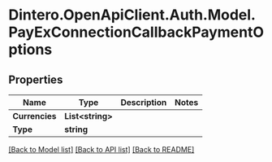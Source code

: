 # Dintero.OpenApiClient.Auth.Model.PayExConnectionCallbackPaymentOptions

## Properties

Name | Type | Description | Notes
------------ | ------------- | ------------- | -------------
**Currencies** | **List&lt;string&gt;** |  | 
**Type** | **string** |  | 

[[Back to Model list]](../README.md#documentation-for-models) [[Back to API list]](../README.md#documentation-for-api-endpoints) [[Back to README]](../README.md)

